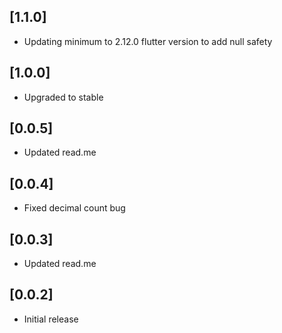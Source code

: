 ## [1.1.0]
* Updating minimum to 2.12.0 flutter version to add null safety

## [1.0.0]

* Upgraded to stable

## [0.0.5]

* Updated read.me

## [0.0.4]

* Fixed decimal count bug

## [0.0.3]

* Updated read.me

## [0.0.2]

* Initial release
